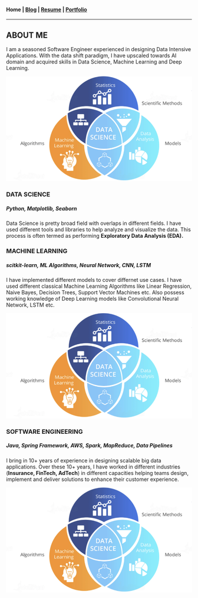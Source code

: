 #### Home | [Blog](/blog) | [Resume](/resume) | [Portfolio](/portfolio)
---

<h2 class="title">ABOUT ME</h2>
<p class="content">I am a seasoned Software Engineer experienced in designing Data Intensive Applications. With the data shift paradigm, I have upscaled towards AI domain and acquired skills in Data Science, Machine Learning and Deep Learning.</p>

<div class="section">
    <img class="section-image" src="/images/data-science.png" atl="Data Science" />
    <div class="section-content">
        <h3 class="title">DATA SCIENCE</h3>
        <h5 class="sub-heading">Python, Matplotlib, Seaborn</h5>
        <p class="content">Data Science is pretty broad field with overlaps in different fields. I have used different tools and libraries to help analyze and visualize the data. This process is often termed as performing <strong>Exploratory Data Analysis (EDA).</strong></p>
    </div>
</div>

<div class="section">
    <div class="section-content">
        <h3 class="title">MACHINE LEARNING</h3>
        <h5 class="sub-heading">scitkit-learn, ML Algorithms, Neural Network, CNN, LSTM</h5>
        <p class="content">I have implemented different models to cover differnet use cases. I have used different classical Machine Learning Algorithms like Linear Regression, Naive Bayes, Decision Trees, Support Vector Machines etc. Also possess working knowledge of Deep Learning models like Convolutional Neural Network, LSTM etc. </p>
    </div>
    <img class="section-image" src="/images/data-science.png" atl="Data Science" />    
</div>

<div class="section">
    <div class="section-content">
        <h3 class="title">SOFTWARE ENGINEERING</h3>
        <h5 class="sub-heading">Java, Spring Framework, AWS, Spark, MapReduce, Data Pipelines</h5>
        <p class="content">I bring in 10+ years of experience in designing scalable big data applications. Over these 10+ years, I have worked in different industries (<strong>Insurance, FinTech, AdTech</strong>) in different capacities helping teams design, implement and deliver solutions to enhance their customer experience.</p>
    </div>
    <img class="section-image" src="/images/data-science.png" atl="Data Science" />    
</div>

